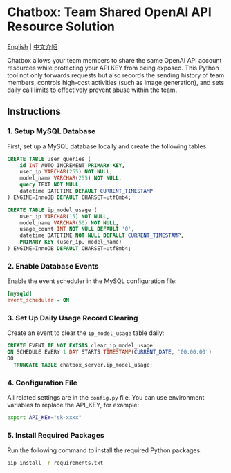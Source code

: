 # Chatbox: Team Shared OpenAI API Resource Solution
[English](./README.md) | [中文介紹](./README_zh.md)

Chatbox allows your team members to share the same OpenAI API account resources while protecting your API KEY from being exposed. This Python tool not only forwards requests but also records the sending history of team members, controls high-cost activities (such as image generation), and sets daily call limits to effectively prevent abuse within the team.

## Instructions

### 1. Setup MySQL Database
First, set up a MySQL database locally and create the following tables:

```sql
CREATE TABLE user_queries ( 
    id INT AUTO_INCREMENT PRIMARY KEY,
    user_ip VARCHAR(255) NOT NULL,
    model_name VARCHAR(255) NOT NULL,
    query TEXT NOT NULL,
    datetime DATETIME DEFAULT CURRENT_TIMESTAMP 
) ENGINE=InnoDB DEFAULT CHARSET=utf8mb4;

CREATE TABLE ip_model_usage (
    user_ip VARCHAR(15) NOT NULL,
    model_name VARCHAR(50) NOT NULL,
    usage_count INT NOT NULL DEFAULT '0',
    datetime DATETIME NOT NULL DEFAULT CURRENT_TIMESTAMP,
    PRIMARY KEY (user_ip, model_name)
) ENGINE=InnoDB DEFAULT CHARSET=utf8mb4;
```

### 2. Enable Database Events
Enable the event scheduler in the MySQL configuration file:

```ini
[mysqld]
event_scheduler = ON
```

### 3. Set Up Daily Usage Record Clearing
Create an event to clear the `ip_model_usage` table daily:

```sql
CREATE EVENT IF NOT EXISTS clear_ip_model_usage
ON SCHEDULE EVERY 1 DAY STARTS TIMESTAMP(CURRENT_DATE, '00:00:00')
DO
  TRUNCATE TABLE chatbox_server.ip_model_usage;
```

### 4. Configuration File
All related settings are in the `config.py` file. You can use environment variables to replace the API_KEY, for example:

```bash
export API_KEY="sk-xxxx"
```

### 5. Install Required Packages
Run the following command to install the required Python packages:

```bash
pip install -r requirements.txt
```
